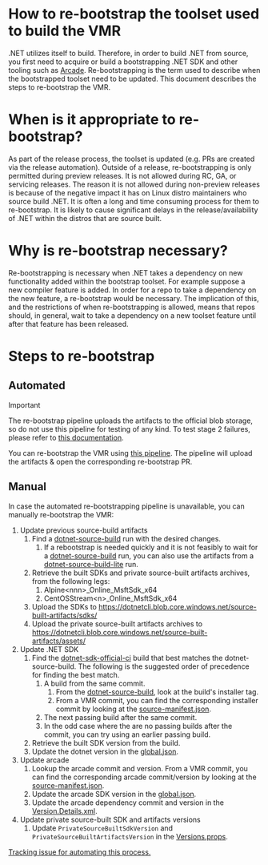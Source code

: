# How to re-bootstrap the toolset used to build the VMR

.NET utilizes itself to build. Therefore, in order to build .NET from source, you
first need to acquire or build a bootstrapping .NET SDK and other tooling such
as [Arcade](https://github.com/dotnet/arcade). Re-bootstrapping is the term used to describe when the bootstrapped
toolset need to be updated. This document describes the steps to re-bootstrap
the VMR.

# When is it appropriate to re-bootstrap?

As part of the release process, the toolset is updated (e.g. PRs are created via
the release automation). Outside of a release, re-bootstrapping is only permitted
during preview releases. It is not allowed during RC, GA, or servicing releases.
The reason it is not allowed during non-preview releases is because of the negative
impact it has on Linux distro maintainers who source build .NET. It is often a long
and time consuming process for them to re-bootstrap. It is likely to cause
significant delays in the release/availability of .NET within the distros that are
source built.

# Why is re-bootstrap necessary?

Re-bootstrapping is necessary when .NET takes a dependency on new functionality
added within the bootstrap toolset. For example suppose a new compiler feature is
added. In order for a repo to take a dependency on the new feature, a re-bootstrap
would be necessary. The implication of this, and the restrictions of when
re-bootstrapping is allowed, means that repos should, in general, wait to take a
dependency on a new toolset feature until after that feature has been released.

# Steps to re-bootstrap

## Automated

> [!IMPORTANT]  
> The re-bootstrap pipeline uploads the artifacts to the official blob storage,
> so do not use this pipeline for testing of any kind.
> To test stage 2 failures, please refer to [this documentation](bootstrapping-guidelines.md#building-on-a-supported-platform-using-rid-known-to-net).

You can re-bootstrap the VMR using [this pipeline](https://dev.azure.com/dnceng/internal/_build?definitionId=1371).
The pipeline will upload the artifacts & open the corresponding re-bootstrap PR.

## Manual
In case the automated re-bootstrapping pipeline is unavailable, you can manually re-bootstrap the VMR:

1. Update previous source-build artifacts
    1. Find a [dotnet-source-build](https://dev.azure.com/dnceng/internal/_build?definitionId=1219) run
    with the desired changes.
        1. If a rebootstrap is needed quickly and it is not feasibly to wait for a 
           [dotnet-source-build](https://dev.azure.com/dnceng/internal/_build?definitionId=1219) run,
           you can also use the artifacts from a 
           [dotnet-source-build-lite](https://dev.azure.com/dnceng/internal/_build?definitionId=1299) run.
    1. Retrieve the built SDKs and private source-built artifacts archives, from the following legs:
        1. Alpine\<nnn\>_Online_MsftSdk_x64
        1. CentOSStream\<n\>_Online_MsftSdk_x64
    1. Upload the SDKs to https://dotnetcli.blob.core.windows.net/source-built-artifacts/sdks/
    1. Upload the private source-built artifacts archives to https://dotnetcli.blob.core.windows.net/source-built-artifacts/assets/
1. Update .NET SDK
    1. Find the [dotnet-sdk-official-ci](https://dev.azure.com/dnceng/internal/_build?definitionId=140) build
    that best matches the dotnet-source-build. The following is the suggested
    order of precedence for finding the best match.
        1. A build from the same commit.
            1. From the [dotnet-source-build](https://dev.azure.com/dnceng/internal/_build?definitionId=1219),
            look at the build's installer tag.
            1. From a VMR commit, you can find the corresponding installer commit
            by looking at the [source-manifest.json](https://github.com/dotnet/dotnet/blob/main/src/source-manifest.json).
        1. The next passing build after the same commit.
        1. In the odd case where the are no passing builds after the commit, you
        can try using an earlier passing build.
    1. Retrieve the built SDK version from the build.
    1. Update the dotnet version in the [global.json](https://github.com/dotnet/installer/blob/main/src/SourceBuild/content/global.json).
1. Update arcade
    1. Lookup the arcade commit and version. From a VMR commit, you can find the
    corresponding arcade commit/version by looking at the [source-manifest.json](https://github.com/dotnet/dotnet/blob/main/src/source-manifest.json).
    1. Update the arcade SDK version in the [global.json](https://github.com/dotnet/installer/blob/main/src/SourceBuild/content/global.json).
    1. Update the arcade dependency commit and version in the [Version.Details.xml](https://github.com/dotnet/installer/blob/main/src/SourceBuild/content/eng/Version.Details.xml).
1. Update private source-built SDK and artifacts versions
    1. Update `PrivateSourceBuiltSdkVersion` and `PrivateSourceBuiltArtifactsVersion` in the [Versions.props](https://github.com/dotnet/installer/blob/main/src/SourceBuild/content/eng/Versions.props).

[Tracking issue for automating this process.](https://github.com/dotnet/source-build/issues/4246)
